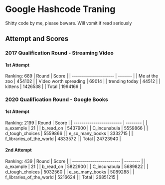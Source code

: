 # Google Hashcode Traning

Shitty code by me, please beware. Will vomit if read seriously

## Attempt and Scores

### 2017 Qualification Round - Streaming Video

#### 1st Attempt

Ranking: 689
| Round | Score |
| --------------------- | ------- |
| Me at the zoo | 454102 |
| Video worth spreading | 69014 |
| trending today | 44512 |
| kittens | 1426538 |
| Total | 1994166 |

### 2020 Qualification Round - Google Books

#### 1st Attempt

Ranking: 2199
| Round | Score |
| ------------------------ | -------- |
| a_example | 21 |
| b_read_on | 5437900 |
| C_incunabula | 5559866 |
| d_tough_choices | 5559866 |
| e_so_many_books | 3332715 |
| f_libraries_of_the_world | 4833572 |
| Total | 24723940 |

#### 2nd Attempt

Ranking: 439
| Round | Score |
| ------------------------ | -------- |
| a_example | 21 |
| b_read_on | 5822900 |
| C_incunabula | 5689822 |
| d_tough_choices | 5032560 |
| e_so_many_books | 5089288 |
| f_libraries_of_the_world | 5216624 |
| Total | 26851215 |
